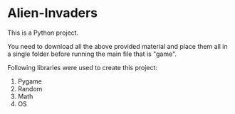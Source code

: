 # Alien-Invaders

This is a Python project.

You need to download all the above provided material and place them all in a single folder before running the main file that is "game".

Following libraries were used to create this project:
1) Pygame
2) Random
3) Math
4) OS
